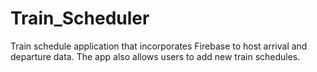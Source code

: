# Train_Scheduler
Train schedule application that incorporates Firebase to host arrival and departure data. The app also allows users to add new train schedules.
